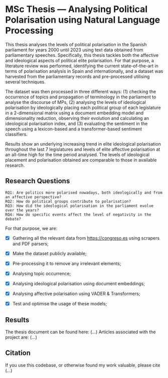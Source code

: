 # MSc Thesis — Analysing Political Polarisation using Natural Language Processing

This thesis analyses the levels of political polarisation in the Spanish parliament for years 2000 until 2023 using text data obtained from parliamentary speeches. Specifically, this thesis tackles both the affective and ideological aspects of political elite polarisation. For that purpose, a literature review was performed, identifying the current state-of-the-art in terms of polarisation analysis in Spain and internationally, and a dataset was harvested from the parliamentary records and pre-processed utilising several techniques.

The dataset was then processed in three different ways: (1) checking the occurrence of topics and propagation of terminology in the parliament to analyse the discourse of MPs, (2) analysing the levels of ideological polarisation by ideologically placing each political group of each legislature in a 2-dimensional matrix using a document embedding model and dimensionality reduction, observing their evolution and calculating an ideological polarisation index, and (3) evaluating the sentiment in the speech using a lexicon-based and a transformer-based sentiment classifiers.

Results show an underlying increasing trend in elite ideological polarisation throughout the last 7 legislatures and levels of elite affective polarisation at an all-time high for the time period analysed. The levels of ideological placement and polarisation obtained are comparable to those in available research.

## Research Questions

```
RQ1: Are politics more polarised nowadays, both ideologically and from an affective perspective?
RQ2: How do political groups contribute to polarisation?
RQ3: How did the ideological polarisation in the parliament evolve over the years?
RQ4: How do specific events affect the level of negativity in the debate?
```

For that purpose, we are:

- [x] Gathering all the relevant data from https://congreso.es using scrapers and PDF parsers;  
- [x] Make the dataset publicly available;    
- [x] Pre-processing it to remove any irrelevant elements;  
- [x] Analysing topic occurrence;  
- [x] Analysing ideological polarisation using document embeddings;  
- [x] Analysing affective polarisation using VADER & Transformers;  
- [x] Test and optimise the usage of these models;


## Results

The thesis document can be found here: (…)
Articles associated with the project are: (…)



## Citation
If you use this codebase, or otherwise found my work valuable, please cite (…)
